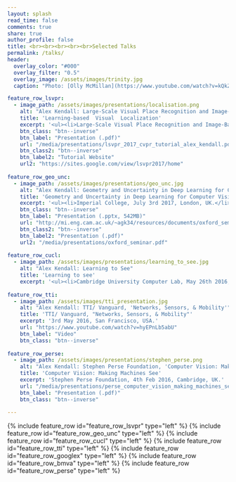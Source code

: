```yaml
---
layout: splash
read_time: false
comments: true
share: true
author_profile: false
title: <br><br><br><br><br>Selected Talks
permalink: /talks/
header:
  overlay_color: "#000"
  overlay_filter: "0.5"
  overlay_image: /assets/images/trinity.jpg
  caption: "Photo: [Olly McMillan](https://www.youtube.com/watch?v=kQkZeXHfgwA&t=1s)"

feature_row_lsvpr:
  - image_path: /assets/images/presentations/localisation.png
    alt: "Alex Kendall: Large-Scale Visual Place Recognition and Image-Based Localization, CVPR Tutorial"
    title: 'Learning-based	Visual	Localization'
    excerpt: '<ul><li>Large-Scale Visual Place Recognition and Image-Based Localization, CVPR Tutorial, Hawaii, 2017</li></ul>'
    btn_class: "btn--inverse"
    btn_label: "Presentation (.pdf)"
    url: "/media/presentations/lsvpr_2017_cvpr_tutorial_alex_kendall.pdf"
    btn_class2: "btn--inverse"
    btn_label2: "Tutorial Website"
    url2: "https://sites.google.com/view/lsvpr2017/home"
    
feature_row_geo_unc:
  - image_path: /assets/images/presentations/geo_unc.jpg
    alt: "Alex Kendall: Geometry and Uncertainty in Deep Learning for Computer Vision"
    title: 'Geometry and Uncertainty in Deep Learning for Computer Vision'
    excerpt: '<ul><li>Imperial College, July 3rd 2017, London, UK.</li><li>Oxford University, March 20th 2017, Oxford, UK.</li><li>Bristol University, March 21st 2017, Bristol, UK.</li></ul>'
    btn_class: "btn--inverse"
    btn_label: "Presentation (.pptx, 542MB)"
    url: "http://mi.eng.cam.ac.uk/~agk34/resources/documents/oxford_seminar.pptx"
    btn_class2: "btn--inverse"
    btn_label2: "Presentation (.pdf)"
    url2: "/media/presentations/oxford_seminar.pdf"
    
feature_row_cucl:
  - image_path: /assets/images/presentations/learning_to_see.jpg
    alt: "Alex Kendall: Learning to See"
    title: 'Learning to see'
    excerpt: '<ul><li>Cambridge University Computer Lab, May 26th 2016, Cambridge, UK.</li><li>Google [X], 2nd May 2016, Mountain View, USA.</li><li>British Machine Vision Association, "Computer Vision for Automotive Applications – The Road Ahead", April 13th 2016, London, UK.</li></ul>'
  
feature_row_tti:
  - image_path: /assets/images/tti_presentation.jpg
    alt: "Alex Kendall: TTI/ Vanguard, 'Networks, Sensors, & Mobility'"
    title: 'TTI/ Vanguard, "Networks, Sensors, & Mobility"'
    excerpt: '3rd May 2016, San Francisco, USA.'
    url: "https://www.youtube.com/watch?v=hyEPnLb5abU"
    btn_label: "Video"
    btn_class: "btn--inverse"
    
feature_row_perse:
  - image_path: /assets/images/presentations/stephen_perse.png
    alt: "Alex Kendall: Stephen Perse Foundation, 'Computer Vision: Making Machines See'"
    title: 'Computer Vision: Making Machines See'
    excerpt: 'Stephen Perse Foundation, 4th Feb 2016, Cambridge, UK.'
    url: "/media/presentations/perse_computer_vision_making_machines_see.pdf"
    btn_label: "Presentation (.pdf)"
    btn_class: "btn--inverse"
    
---
```


{% include feature_row id="feature_row_lsvpr" type="left" %}
{% include feature_row id="feature_row_geo_unc" type="left" %}
{% include feature_row id="feature_row_cucl" type="left" %}
{% include feature_row id="feature_row_tti" type="left" %}
{% include feature_row id="feature_row_googlex" type="left" %}
{% include feature_row id="feature_row_bmva" type="left" %}
{% include feature_row id="feature_row_perse" type="left" %}